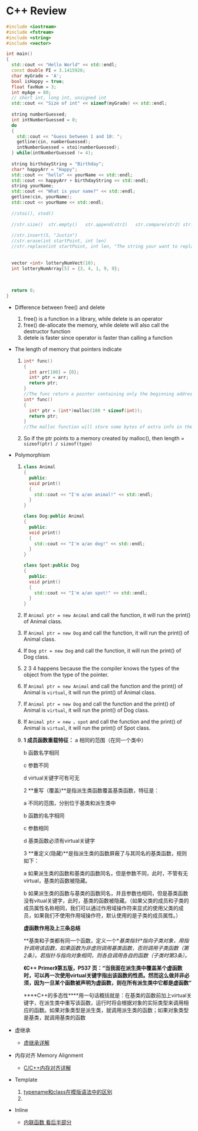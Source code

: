 # C++ Review

```C++
#include <iostream>
#include <fstream>
#include <string>
#include <vector>

int main()
{
  std::cout << "Hello World" << std::endl;
  const double PI = 3.1415926;
  char myGrade = 'A';
  bool isHappy = true;
  float favNum = 3;
  int myAge = 80;
  // short int, long int, unsigned int
  std::cout << "Size of int" << sizeof(myGrade) << std::endl;
 
  string numberGuessed;
  int intNumberGuessed = 0;
  do
  {
    std::cout << "Guess between 1 and 10: ";
    getline(cin, numberGuessed);
    intNumberGuessed = stoi(numberGuessed);
  } while(intNumberGuessed != 4);
  
  string birthdayString = "Birthday";
  char* happyArr = "Happy";
  std::cout << "hello" << yourName << std::endl;
  std::cout << happyArr + birthdayString << std::endl;
  string yourName;
  std::cout << "What is your name?" << std::endl;
  getline(cin, yourName);
  std::cout << yourName << std::endl;
  
  //stoi(), stod()
  
  //str.size()  str.empty()   str.append(str2)   str.compare(str2) str.assign(str2)   str.assign(str2, 0, 5)   str.find("str1", 0) returns the starting index of the substring
  
  //str.insert(5, "Justin")
  //str.erase(int startPoint, int len)
  //str.replace(int startPoint, int len, "The string your want to replace")
  
  
  vector <int> lotteryNumVect(10);
  int lotteryNumArray[5] = {3, 4, 1, 9, 0};
  
  
  
  return 0;
}
```

- Difference between free() and delete
  1. free() is a function in a library, while delete is an operator
  2. free() de-allocate the memory, while delete will also call the destructor function
  3. detele is faster since operator is faster than calling a function

- The length of memory that pointers indicate

  1. ```c++
     int* func()
     {
       int arr[100] = {0};
       int* ptr = arr;
       return ptr;
     }
     //The func return a pointer containing only the beginning address of the arr, there is not no info about the length
     int* func()
     {
       int* ptr = (int*)malloc(100 * sizeof(int));
       return ptr;
     }
     //The malloc function will store some bytes of extra info in the allocated memory including the length
     ```

  2. So if the ptr points to a memory created by malloc(), then length = `sizeof(ptr) / sizeof(type)`

- Polymorphism

  1. ```c++
     class Animal
     {
       public:
       void print()
       {
         std::cout << "I'm a/an animal!" << std::endl;
       }
     }
     
     class Dog:public Animal
     {
       public:
       void print()
       {
         std::cout << "I'm a/an dog!" << std::endl;
       }
     }
     
     class Spot:public Dog
     {
       public:
       void print()
       {
         std::cout << "I'm a/an spot!" << std::endl;
       }
     }
     ```

  2. If `Animal ptr = new Animal` and call the function, it will run the print() of Animal class.

  3. If `Animal ptr = new Dog` and call the function, it will run the print() of Animal class.

  4. If `Dog ptr = new Dog` and call the function, it will run the print() of Dog class.

  5. 2 3 4 happens because the the compiler knows the types of the object from the type of the pointer.

  6. If `Animal ptr = new Animal` and call the function and the print() of Animal is `virtual`, it will run the print() of Animal class.

  7. If `Animal ptr = new Dog` and call the function and the print() of Animal is `virtual`, it will run the print() of Dog class.

  8. If `Animal ptr = new 。spot` and call the function and the print() of Animal is `virtual`, it will run the print() of Spot class.

  9. **1 成员函数重载特征：**
       a 相同的范围（在同一个类中）

       b 函数名字相同

       c 参数不同

       d virtual关键字可有可无

     2 **重写（覆盖)**是指派生类函数覆盖基类函数，特征是：

       a 不同的范围，分别位于基类和派生类中

       b 函数的名字相同

       c 参数相同

       d 基类函数必须有virtual关键字

     3 **重定义(隐藏)**是指派生类的函数屏蔽了与其同名的基类函数，规则如下：

       a 如果派生类的函数和基类的函数同名，但是参数不同，此时，不管有无virtual，基类的函数被隐藏。

       b 如果派生类的函数与基类的函数同名，并且参数也相同，但是基类函数没有vitual关键字，此时，基类的函数被隐藏。（如果父类的成员和子类的成员属性名称相同，我们可以通过作用域操作符来显式的使用父类的成员，如果我们不使用作用域操作符，默认使用的是子类的成员属性。）

     **虚函数作用及上三条总结**

     **基类和子类都有同一个函数，定义一个\**基类指针\**指向子类对象，用指针调用该函数，如果函数为非虚则调用基类函数，否则调用子类函数（第2条）。若指针与指向对象相同，则各自调用各自的函数（子类时第3条）。**

     **《C++ Primer》第五版，P537 页：“当我面在派生类中覆盖某个虚函数时，可以再一次使用virtual关键字指出该函数的性质。然而这么做并非必须，因为一旦某个函数被声明为虚函数，则在所有派生类中它都是虚函数”**

     ***\*C++的多态性\****用一句话概括就是：在基类的函数前加上virtual关键字，在派生类中重写该函数，运行时将会根据对象的实际类型来调用相应的函数。如果对象类型是派生类，就调用派生类的函数；如果对象类型是基类，就调用基类的函数



- 虚继承
  - [虚继承详解](https://www.cnblogs.com/BeyondAnyTime/archive/2012/06/05/2537451.html)

- 内存对齐 Memory Alignment
  - [C/C++内存对齐详解](https://zhuanlan.zhihu.com/p/30007037)

- Template
  1. [typename和class在模版语法中的区别](https://www.runoob.com/note/12729)
  2. 



- Inline
  - [内联函数 看后半部分](https://zhuanlan.zhihu.com/p/50812510)


